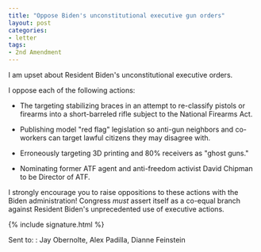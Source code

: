 ```yaml
---
title: "Oppose Biden's unconstitutional executive gun orders"
layout: post
categories:
- letter
tags:
- 2nd Amendment
---
```


I am upset about Resident Biden's unconstitutional executive orders.

I oppose each of the following actions:

- The targeting stabilizing braces in an attempt to re-classify pistols or firearms into a short-barreled rifle subject to the National Firearms Act.

- Publishing model "red flag" legislation so anti-gun neighbors and co-workers can target lawful citizens they may disagree with.

- Erroneously targeting 3D printing and 80% receivers as "ghost guns."

- Nominating former ATF agent and anti-freedom activist David Chipman to be Director of ATF.

I strongly encourage you to raise oppositions to these actions with the Biden administration! Congress *must* assert itself as a co-equal branch against Resident Biden's unprecedented use of executive actions.

{% include signature.html %}

Sent to:
: Jay Obernolte, Alex Padilla, Dianne Feinstein
